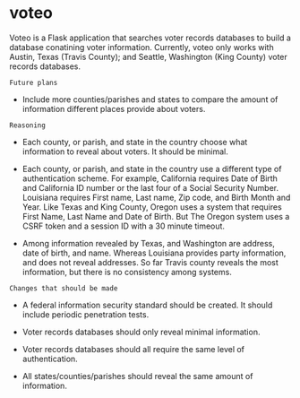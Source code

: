 # voteo
Voteo is a Flask application that searches voter records databases to build a database conatining voter information. 
Currently, voteo only works with Austin, Texas (Travis County); and Seattle, Washington (King County) voter records databases. 
 
```Future plans``` 
* Include more counties/parishes and states to compare the amount of information different places provide
about voters.
 
```Reasoning```
* Each county, or parish, and state in the country choose what information to reveal about voters. It should be minimal. 

* Each county, or parish, and state in the country use a different type of authentication scheme. For example, California requires Date of Birth and California ID number or the last four of a Social Security Number. Louisiana requires First name, Last name, Zip code, and Birth Month and Year. Like Texas and King County, Oregon uses a system that requires First Name, Last Name and Date of Birth. But The Oregon system uses a CSRF token and a session ID with a 30 minute timeout. 

* Among information revealed by Texas, and Washington are address, date of birth, and name. Whereas Louisiana 
provides party information, and does not reveal addresses. So far Travis county reveals the most information, but there is no consistency among systems.

```Changes that should be made```

* A federal information security standard should be created. It should include periodic penetration tests. 

* Voter records databases should only reveal minimal information. 

* Voter records databases should all require the same level of authentication. 

* All states/counties/parishes should reveal the same amount of information. 



